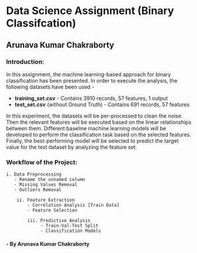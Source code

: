 # Data Science Assignment (Binary Classifcation)
## Arunava Kumar Chakraborty


### Introduction:

In this assignment, the machine learning-based approach for binary classification has been presented. In order to execute the analysis, the following datasets have been used - 
- **training_set.csv** - Contains 3910 records, 57 features, 1 output
- **test_set.csv** (without Ground Truth) - Contains 691 records, 57 features

In this experiment, the datasets will be per-processed to clean the noise. Then the relevant features will be executed based on the linear relationships between them. Different baseline machine learning models will be developed to perform the classification task based on the selected features. Finally, the best-performing model will be selected to predict the target value for the test dataset by analyzing the feature set.


### Workflow of the Project:

    i. Data Preprocessing
       - Rename the unnamed column
       - Missing Values Removal
       - Outliers Removal

        ii. Feature Extraction
            - Correlation Analysis [Train Data]
            - Feature Selection
    
            iii. Predictive Analysis
                 - Train-Val-Test Split
                 - Classification Models
                    
#### - By Arunava Kumar Chakraborty

